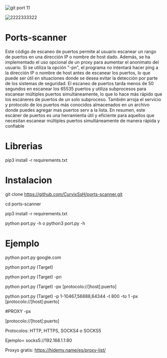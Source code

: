 ![git port 11](https://user-images.githubusercontent.com/127477293/235881118-dfe32068-418a-4e82-ae26-c88916be22dc.png)

![2222333322](https://user-images.githubusercontent.com/127477293/235887436-a01435c0-0a56-4d5d-a28d-f14f9865ce3c.png)


# Ports-scanner

Este código de escaneo de puertos permite al usuario escanear un rango de puertos en una dirección IP o nombre de host dado. Además, se ha implementado el uso opcional de un proxy para aumentar el anonimato del usuario. Si se utiliza la opción "-pn", el programa no intentará hacer ping a la dirección IP o nombre de host antes de escanear los puertos, lo que puede ser útil en situaciones donde se desea evitar la detección por parte de los sistemas de seguridad. El escaneo de puertos tarda menos de 50 segundos en escanear los 65535 puertos y utiliza subprocesos para escanear múltiples puertos simultáneamente, lo que lo hace más rápido que los escáneres de puertos de un solo subproceso. También arroja el servicio y protocolo de los puertos más conocidos almacenados en un archivo donde puedes agregar mas puertos serv a la lista. En resumen, este escáner de puertos es una herramienta útil y eficiente para aquellos que necesitan escanear múltiples puertos simultáneamente de manera rápida y confiable

# Librerias

pip3 install -r requirements.txt

# Instalacion

git clone https://github.com/CurvixSsH/ports-scanner.git

cd ports-scanner

pip3 install -r requirements.txt

python port.py -h o python3 port.py -h

# Ejemplo

python port.py google.com

python port.py (Target)

python port.py (Target) -pn

python port.py (Target) -px [protocolo://]host[:puerto]

python port.py (Target) -p 1-10467,56888,64344 -t 800 -to 1 -px [protocolo://]host[:puerto]

#PROXY -px

[protocolo://]host[:puerto]

Protocolos: HTTP, HTTPS, SOCKS4 o SOCKS5

Ejemplo= socks5://192.168.1.1:80

Proxys gratis: https://hidemy.name/es/proxy-list/






